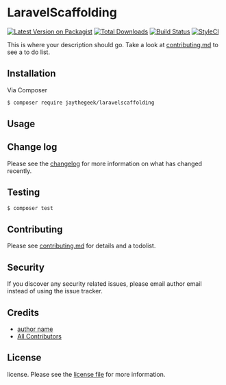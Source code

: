 # LaravelScaffolding

[![Latest Version on Packagist][ico-version]][link-packagist]
[![Total Downloads][ico-downloads]][link-downloads]
[![Build Status][ico-travis]][link-travis]
[![StyleCI][ico-styleci]][link-styleci]

This is where your description should go. Take a look at [contributing.md](contributing.md) to see a to do list.

## Installation

Via Composer

``` bash
$ composer require jaythegeek/laravelscaffolding
```

## Usage

## Change log

Please see the [changelog](changelog.md) for more information on what has changed recently.

## Testing

``` bash
$ composer test
```

## Contributing

Please see [contributing.md](contributing.md) for details and a todolist.

## Security

If you discover any security related issues, please email author email instead of using the issue tracker.

## Credits

- [author name][link-author]
- [All Contributors][link-contributors]

## License

license. Please see the [license file](license.md) for more information.

[ico-version]: https://img.shields.io/packagist/v/jaythegeek/laravelscaffolding.svg?style=flat-square
[ico-downloads]: https://img.shields.io/packagist/dt/jaythegeek/laravelscaffolding.svg?style=flat-square
[ico-travis]: https://img.shields.io/travis/jaythegeek/laravelscaffolding/master.svg?style=flat-square
[ico-styleci]: https://styleci.io/repos/12345678/shield

[link-packagist]: https://packagist.org/packages/jaythegeek/laravelscaffolding
[link-downloads]: https://packagist.org/packages/jaythegeek/laravelscaffolding
[link-travis]: https://travis-ci.org/jaythegeek/laravelscaffolding
[link-styleci]: https://styleci.io/repos/12345678
[link-author]: https://github.com/jaythegeek
[link-contributors]: ../../contributors

